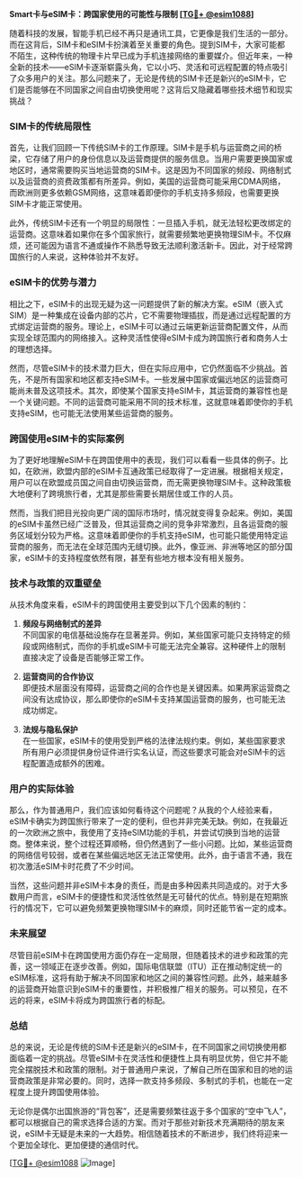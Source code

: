 **Smart卡与eSIM卡：跨国家使用的可能性与限制 [[TG💪+ @esim1088](https://t.me/s/esim1088)]**

随着科技的发展，智能手机已经不再只是通讯工具，它更像是我们生活的一部分。而在这背后，SIM卡和eSIM卡扮演着至关重要的角色。提到SIM卡，大家可能都不陌生，这种传统的物理卡片早已成为手机连接网络的重要媒介。但近年来，一种全新的技术——eSIM卡逐渐崭露头角，它以小巧、灵活和可远程配置的特点吸引了众多用户的关注。那么问题来了，无论是传统的SIM卡还是新兴的eSIM卡，它们是否能够在不同国家之间自由切换使用呢？这背后又隐藏着哪些技术细节和现实挑战？

### SIM卡的传统局限性

首先，让我们回顾一下传统SIM卡的工作原理。SIM卡是手机与运营商之间的桥梁，它存储了用户的身份信息以及运营商提供的服务信息。当用户需要更换国家或地区时，通常需要购买当地运营商的SIM卡。这是因为不同国家的频段、网络制式以及运营商的资费政策都有所差异。例如，美国的运营商可能采用CDMA网络，而欧洲则更多依赖GSM网络，这意味着即便你的手机支持多频段，也需要更换SIM卡才能正常使用。

此外，传统SIM卡还有一个明显的局限性：一旦插入手机，就无法轻松更改绑定的运营商。这意味着如果你在多个国家旅行，就需要频繁地更换物理SIM卡。不仅麻烦，还可能因为语言不通或操作不熟悉导致无法顺利激活新卡。因此，对于经常跨国旅行的人来说，这种体验并不友好。

### eSIM卡的优势与潜力

相比之下，eSIM卡的出现无疑为这一问题提供了新的解决方案。eSIM（嵌入式SIM）是一种集成在设备内部的芯片，它不需要物理插拔，而是通过远程配置的方式绑定运营商的服务。理论上，eSIM卡可以通过云端更新运营商配置文件，从而实现全球范围内的网络接入。这种灵活性使得eSIM卡成为跨国旅行者和商务人士的理想选择。

然而，尽管eSIM卡的技术潜力巨大，但在实际应用中，它仍然面临不少挑战。首先，不是所有国家和地区都支持eSIM卡。一些发展中国家或偏远地区的运营商可能尚未普及这项技术。其次，即使某个国家支持eSIM卡，其运营商的兼容性也是一个关键问题。不同的运营商可能采用不同的技术标准，这就意味着即使你的手机支持eSIM，也可能无法使用某些运营商的服务。

### 跨国使用eSIM卡的实际案例

为了更好地理解eSIM卡在跨国使用中的表现，我们可以看看一些具体的例子。比如，在欧洲，欧盟内部的eSIM卡互通政策已经取得了一定进展。根据相关规定，用户可以在欧盟成员国之间自由切换运营商，而无需更换物理SIM卡。这种政策极大地便利了跨境旅行者，尤其是那些需要长期居住或工作的人员。

然而，当我们把目光投向更广阔的国际市场时，情况就变得复杂起来。例如，美国的eSIM卡虽然已经广泛普及，但其运营商之间的竞争非常激烈，且各运营商的服务区域划分较为严格。这意味着即便你的手机支持eSIM，也可能只能使用特定运营商的服务，而无法在全球范围内无缝切换。此外，像亚洲、非洲等地区的部分国家，eSIM卡的支持程度依然有限，甚至有些地方根本没有相关服务。

### 技术与政策的双重壁垒

从技术角度来看，eSIM卡的跨国使用主要受到以下几个因素的制约：

1. **频段与网络制式的差异**  
   不同国家的电信基础设施存在显著差异。例如，某些国家可能只支持特定的频段或网络制式，而你的手机或eSIM卡可能无法完全兼容。这种硬件上的限制直接决定了设备是否能够正常工作。

2. **运营商间的合作协议**  
   即便技术层面没有障碍，运营商之间的合作也是关键因素。如果两家运营商之间没有达成协议，那么即使你的eSIM卡支持某国运营商的服务，也可能无法成功绑定。

3. **法规与隐私保护**  
   在一些国家，eSIM卡的使用受到严格的法律法规约束。例如，某些国家要求所有用户必须提供身份证件进行实名认证，而这些要求可能会对eSIM卡的远程配置造成额外的困难。

### 用户的实际体验

那么，作为普通用户，我们应该如何看待这个问题呢？从我的个人经验来看，eSIM卡确实为跨国旅行带来了一定的便利，但也并非完美无缺。例如，在我最近的一次欧洲之旅中，我使用了支持eSIM功能的手机，并尝试切换到当地的运营商。整体来说，整个过程还算顺畅，但仍然遇到了一些小问题。比如，某些运营商的网络信号较弱，或者在某些偏远地区无法正常使用。此外，由于语言不通，我在初次激活eSIM卡时花费了不少时间。

当然，这些问题并非eSIM卡本身的责任，而是由多种因素共同造成的。对于大多数用户而言，eSIM卡的便捷性和灵活性依然是无可替代的优点。特别是在短期旅行的情况下，它可以避免频繁更换物理SIM卡的麻烦，同时还能节省一定的成本。

### 未来展望

尽管目前eSIM卡在跨国使用方面仍存在一定局限，但随着技术的进步和政策的完善，这一领域正在逐步改善。例如，国际电信联盟（ITU）正在推动制定统一的eSIM标准，这将有助于解决不同国家和地区之间的兼容性问题。此外，越来越多的运营商开始意识到eSIM卡的重要性，并积极推广相关的服务。可以预见，在不远的将来，eSIM卡将成为跨国旅行者的标配。

### 总结

总的来说，无论是传统的SIM卡还是新兴的eSIM卡，在不同国家之间切换使用都面临着一定的挑战。尽管eSIM卡在灵活性和便捷性上具有明显优势，但它并不能完全摆脱技术和政策的限制。对于普通用户来说，了解自己所在国家和目的地的运营商政策是非常必要的。同时，选择一款支持多频段、多制式的手机，也能在一定程度上提升跨国使用体验。

无论你是偶尔出国旅游的“背包客”，还是需要频繁往返于多个国家的“空中飞人”，都可以根据自己的需求选择合适的方案。而对于那些对新技术充满期待的朋友来说，eSIM卡无疑是未来的一大趋势。相信随着技术的不断进步，我们终将迎来一个更加全球化、更加便捷的通信时代。

[[TG💪+ @esim1088](https://t.me/s/esim1088) ![Image](https://i.postimg.cc/4NQfJmqS/Snipaste-2025-05-13-00-14-12.png)]